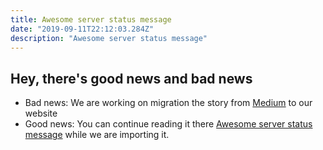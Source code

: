 ```yaml
---
title: Awesome server status message
date: "2019-09-11T22:12:03.284Z"
description: "Awesome server status message"
---
```


## Hey, there's good news and bad news
- Bad news: We are working on migration the story from [Medium](https://medium.com/@bojanmajed/awesome-server-status-message-53db02a0b168) to our website
- Good news: You can continue reading it there [Awesome server status message](https://medium.com/@bojanmajed/awesome-server-status-message-53db02a0b168) while we are importing it.